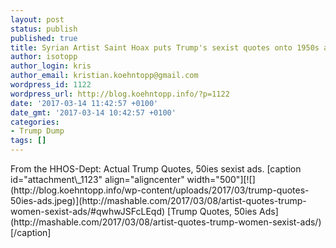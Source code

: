 ```yaml
---
layout: post
status: publish
published: true
title: Syrian Artist Saint Hoax puts Trump's sexist quotes onto 1950s advertisements
author: isotopp
author_login: kris
author_email: kristian.koehntopp@gmail.com
wordpress_id: 1122
wordpress_url: http://blog.koehntopp.info/?p=1122
date: '2017-03-14 11:42:57 +0100'
date_gmt: '2017-03-14 10:42:57 +0100'
categories:
- Trump Dump
tags: []
---
```

<p>From the HHOS-Dept: Actual Trump Quotes, 50ies sexist ads. [caption id="attachment\_1123" align="aligncenter" width="500"][![](http://blog.koehntopp.info/wp-content/uploads/2017/03/trump-quotes-50ies-ads.jpeg)](http://mashable.com/2017/03/08/artist-quotes-trump-women-sexist-ads/#qwhwJSFcLEqd) [Trump Quotes, 50ies Ads](http://mashable.com/2017/03/08/artist-quotes-trump-women-sexist-ads/)[/caption]</p>
